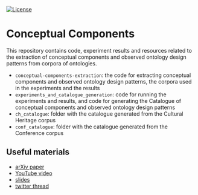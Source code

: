 [![License](https://img.shields.io/badge/License-Apache%202.0-blue.svg)](https://opensource.org/licenses/Apache-2.0)

# Conceptual Components
This repository contains code, experiment results and resources related to the extraction of conceptual components and observed ontology design patterns from corpora of ontologies.

- ``conceptual-components-extraction``: the code for extracting conceptual components and observed ontology design patterns, the corpora used in the experiments and the results
- ``experiments_and_catalogue_generation``: code for running the experiments and results, and code for generating the Catalogue of conceptual components and observed ontology design patterns
- ``ch_catalogue``: folder with the catalogue generated from the Cultural Heritage corpus
- ``conf_catalogue``: folder with the catalogue generated from the Conference corpus


## Useful materials
- [arXiv paper](arxiv.org/abs/2106.12831)
- [YouTube video](youtu.be/dyw0VgSrs2A)
- [slides](https://www.slideshare.net/ValentinaCarriero1/conceptual-components-extraction-from-multiple-ontologies)
- [twitter thread](https://twitter.com/vale_carriero/status/1412394361187340294?s=20)
